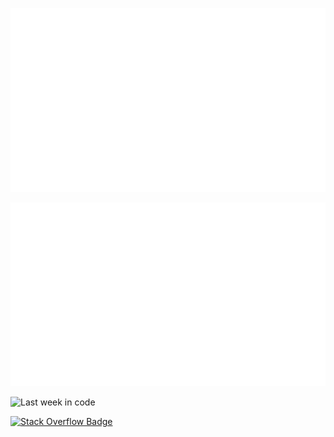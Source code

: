 ![](https://raw.githubusercontent.com/wwerner/stats/master/generated/overview.svg#gh-light-mode-only)

![](https://raw.githubusercontent.com/wwerner/stats/master/generated/languages.svg#gh-light-mode-only)

![Last week in code](https://github-readme-stats.vercel.app/api/wakatime?username=@wwerner&layout=compact&custom_title=last%20week%20in%20code)


<a href="https://stackexchange.com/users/65901"><img src="https://stackexchange.com/users/flair/65901.png?theme=clean" width="208" height="58" alt="Stack Overflow Badge" title="wwerner on stack overflow"></a>


